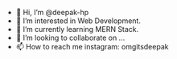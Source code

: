 - 👋 Hi, I’m @deepak-hp
- 👀 I’m interested in Web Development.
- 🌱 I’m currently learning MERN Stack.
- 💞️ I’m looking to collaborate on ...
- 📫 How to reach me instagram: omgitsdeepak

<!---
deepak-hp/deepak-hp is a ✨ special ✨ repository because its `README.md` (this file) appears on your GitHub profile.
You can click the Preview link to take a look at your changes.
--->
